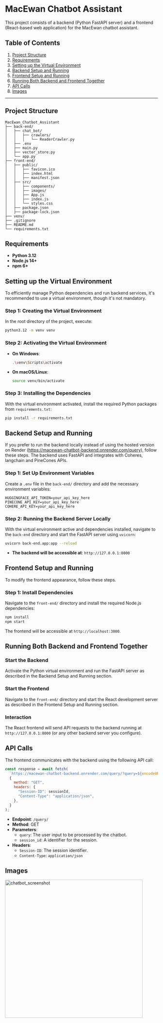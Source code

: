 # MacEwan Chatbot Assistant

This project consists of a backend (Python FastAPI server) and a frontend (React-based web application) for the MacEwan chatbot assistant.

## Table of Contents

1. [Project Structure](#project-structure)
2. [Requirements](#requirements)
3. [Setting up the Virtual Environment](#setting-up-the-virtual-environment)
4. [Backend Setup and Running](#backend-setup-and-running)
5. [Frontend Setup and Running](#frontend-setup-and-running)
6. [Running Both Backend and Frontend Together](#running-both-backend-and-frontend-together)
7. [API Calls](#api-calls)
8. [Images](#images)

---

## Project Structure

```
MacEwan_Chatbot_Assistant
├── back-end/
│   ├── chat_bot/
│   │   ├── crawlers/
│   │   │   └── ReaderCrawler.py
│   ├── .env
│   ├── main.py
│   ├── vector_store.py
│   └── app.py
├── front-end/
│   ├── public/
│   │   ├── favicon.ico
│   │   ├── index.html
│   │   ├── manifest.json
│   ├── src/
│   │   ├── components/
│   │   ├── images/
│   │   ├── App.js
│   │   ├── index.js
│   │   └── styles.css
│   ├── package.json
│   ├── package-lock.json
├── venv/
├── .gitignore
├── README.md
└── requirements.txt
```

## Requirements

- **Python 3.12**
- **Node.js 14+**
- **npm 6+**

## Setting up the Virtual Environment

To efficiently manage Python dependencies and run backend services, it's recommended to use a virtual environment, though it's not mandatory.

### Step 1: Creating the Virtual Environment

In the root directory of the project, execute:

```bash
python3.12 -m venv venv
```

### Step 2: Activating the Virtual Environment

- **On Windows**:
  ```bash
  .\venv\Scripts\activate
  ```

- **On macOS/Linux**:
  ```bash
  source venv/bin/activate
  ```

### Step 3: Installing the Dependencies

With the virtual environment activated, install the required Python packages from `requirements.txt`:

```bash
pip install -r requirements.txt
```

## Backend Setup and Running

If you prefer to run the backend locally instead of using the hosted version on Render (https://macewan-chatbot-backend.onrender.com/query), follow these steps. The backend uses FastAPI and integrates with Coheres, langchain and PineCones APIs.

### Step 1: Set Up Environment Variables

Create a `.env` file in the `back-end/` directory and add the necessary environment variables:

```
HUGGINGFACE_API_TOKEN=your_api_key_here
PINECONE_API_KEY=your_api_key_here
COHERE_API_KEY=your_api_key_here
```

### Step 2: Running the Backend Server Locally

With the virtual environment active and dependencies installed, navigate to the `back-end` directory and start the FastAPI server using `uvicorn`:

```bash
uvicorn back-end.app:app --reload
```

- **The backend will be accessible at**: `http://127.0.0.1:8000`

## Frontend Setup and Running

To modify the frontend appearance, follow these steps.

### Step 1: Install Dependencies

Navigate to the `front-end/` directory and install the required Node.js dependencies:

```bash
npm install
npm start
```

The frontend will be accessible at `http://localhost:3000`.

## Running Both Backend and Frontend Together

### Start the Backend

Activate the Python virtual environment and run the FastAPI server as described in the Backend Setup and Running section.

### Start the Frontend

Navigate to the `front-end/` directory and start the React development server as described in the Frontend Setup and Running section.

### Interaction

The React frontend will send API requests to the backend running at `http://127.0.0.1:8000` (or any other backend server you configure).

## API Calls

The frontend communicates with the backend using the following API call:

```javascript
const response = await fetch(
  `https://macewan-chatbot-backend.onrender.com/query/?query=${encodeURIComponent(userInput)}&session_id=${sessionId}`,
  {
    method: "GET",
    headers: {
      "Session-ID": sessionId,
      "Content-Type": "application/json",
    },
  }
);
```

- **Endpoint**: `/query/`
- **Method**: GET
- **Parameters**:
  - `query`: The user input to be processed by the chatbot.
  - `session_id`: A identifier for the session.
- **Headers**:
  - `Session-ID`: The session identifier.
  - `Content-Type`: `application/json`

## Images
<img width="453" alt="chatbot_screenshot" src="https://github.com/user-attachments/assets/1533b416-d5f9-41f9-b05b-081c3b8402e7" />
